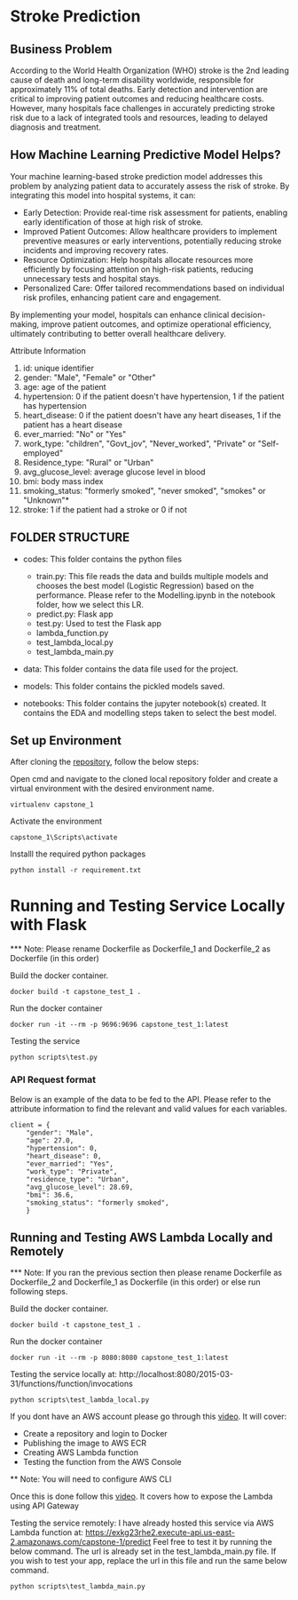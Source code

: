 # Stroke Prediction

## Business Problem

According to the World Health Organization (WHO) stroke is the 2nd leading cause of death and long-term disability worldwide, responsible for approximately 11% of total deaths. Early detection and intervention are critical to improving patient outcomes and reducing healthcare costs. However, many hospitals face challenges in accurately predicting stroke risk due to a lack of integrated tools and resources, leading to delayed diagnosis and treatment.

## How Machine Learning Predictive Model Helps?

Your machine learning-based stroke prediction model addresses this problem by analyzing patient data to accurately assess the risk of stroke. By integrating this model into hospital systems, it can:

 - Early Detection: Provide real-time risk assessment for patients, enabling early identification of those at high risk of stroke.
 - Improved Patient Outcomes: Allow healthcare providers to implement preventive measures or early interventions, potentially reducing stroke incidents and improving recovery rates.
 - Resource Optimization: Help hospitals allocate resources more efficiently by focusing attention on high-risk patients, reducing unnecessary tests and hospital stays.
 - Personalized Care: Offer tailored recommendations based on individual risk profiles, enhancing patient care and engagement.

By implementing your model, hospitals can enhance clinical decision-making, improve patient outcomes, and optimize operational efficiency, ultimately contributing to better overall healthcare delivery.

Attribute Information
1) id: unique identifier
2) gender: "Male", "Female" or "Other"
3) age: age of the patient
4) hypertension: 0 if the patient doesn't have hypertension, 1 if the patient has hypertension
5) heart_disease: 0 if the patient doesn't have any heart diseases, 1 if the patient has a heart disease
6) ever_married: "No" or "Yes"
7) work_type: "children", "Govt_jov", "Never_worked", "Private" or "Self-employed"
8) Residence_type: "Rural" or "Urban"
9) avg_glucose_level: average glucose level in blood
10) bmi: body mass index
11) smoking_status: "formerly smoked", "never smoked", "smokes" or "Unknown"*
12) stroke: 1 if the patient had a stroke or 0 if not

## FOLDER STRUCTURE
- codes: This folder contains the python files
    - train.py: This file reads the data and builds multiple models and chooses the best model (Logistic Regression) based on the performance. Please refer to the Modelling.ipynb in the notebook folder, how we select this LR.
    - predict.py: Flask app
    - test.py: Used to test the Flask app
    - lambda_function.py
    - test_lambda_local.py
    - test_lambda_main.py 

- data: This folder contains the data file used for the project.

- models: This folder contains the pickled models saved.

- notebooks: This folder contains the jupyter notebook(s) created. It contains the EDA and modelling steps taken to select the best model. 


## Set up Environment

After cloning the [repository](https://github.com/soumikghosal/Capstone-Project-1), follow the below steps:

Open cmd and navigate to the cloned local repository folder and create a virtual environment with the desired environment name.
```
virtualenv capstone_1
```
Activate the environment
```
capstone_1\Scripts\activate
```
Installl the required python packages
```
python install -r requirement.txt
```

# Running and Testing Service Locally with Flask

*** Note: Please rename Dockerfile as Dockerfile_1 and Dockerfile_2 as Dockerfile (in this order)

Build the docker container.
```
docker build -t capstone_test_1 .
```
Run the docker container
```
docker run -it --rm -p 9696:9696 capstone_test_1:latest
```
Testing the service
```
python scripts\test.py
```
### API Request format

Below is an example of the data to  be fed to the API. Please refer to the attribute information to find the relevant and valid values for each variables.
```
client = {
    "gender": "Male",
    "age": 27.0,
    "hypertension": 0,
    "heart_disease": 0,
    "ever_married": "Yes",
    "work_type": "Private",
    "residence_type": "Urban",
    "avg_glucose_level": 28.69,
    "bmi": 36.6,
    "smoking_status": "formerly smoked",
    }
```

## Running and Testing AWS Lambda Locally and Remotely

*** Note: If you ran the previous section then please rename Dockerfile as Dockerfile_2 and Dockerfile_1 as Dockerfile (in this order) or else run following steps.

Build the docker container.
```
docker build -t capstone_test_1 .
```
Run the docker container
```
docker run -it --rm -p 8080:8080 capstone_test_1:latest
```
Testing the service locally at: http://localhost:8080/2015-03-31/functions/function/invocations
```
python scripts\test_lambda_local.py
```

If you dont have an AWS account please go through this [video](https://www.youtube.com/watch?v=kBch5oD5BkY&list=PL3MmuxUbc_hIhxl5Ji8t4O6lPAOpHaCLR&index=87). It will cover:
- Create a repository and login to Docker
- Publishing the image to AWS ECR
- Creating AWS Lambda function
- Testing the function from the AWS Console

** Note: You will need to configure AWS CLI

Once this is done follow this [video](https://www.youtube.com/watch?v=wyZ9aqQOXvs&list=PL3MmuxUbc_hIhxl5Ji8t4O6lPAOpHaCLR&index=88). It covers how to expose the Lambda using API Gateway


Testing the service remotely: I have already hosted this service via AWS Lambda function at: https://exkg23rhe2.execute-api.us-east-2.amazonaws.com/capstone-1/predict
Feel free to test it by running the below command. The url is already set in the test_lambda_main.py file. If you wish to test your app, replace the url in this file and run the same below command.

```
python scripts\test_lambda_main.py
```

